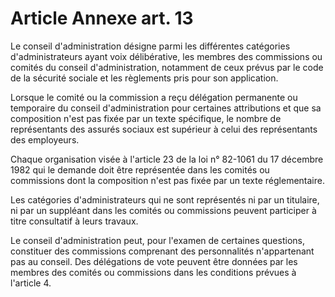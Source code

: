# Article Annexe art. 13

Le conseil d'administration désigne parmi les différentes catégories d'administrateurs ayant voix délibérative, les membres des commissions ou comités du conseil d'administration, notamment de ceux prévus par le code de la sécurité sociale et les règlements pris pour son application.

Lorsque le comité ou la commission a reçu délégation permanente ou temporaire du conseil d'administration pour certaines attributions et que sa composition n'est pas fixée par un texte spécifique, le nombre de représentants des assurés sociaux est supérieur à celui des représentants des employeurs.

Chaque organisation visée à l'article 23 de la loi n° 82-1061 du 17 décembre 1982 qui le demande doit être représentée dans les comités ou commissions dont la composition n'est pas fixée par un texte réglementaire.

Les catégories d'administrateurs qui ne sont représentés ni par un titulaire, ni par un suppléant dans les comités ou commissions peuvent participer à titre consultatif à leurs travaux.

Le conseil d'administration peut, pour l'examen de certaines questions, constituer des commissions comprenant des personnalités n'appartenant pas au conseil. Des délégations de vote peuvent être données par les membres des comités ou commissions dans les conditions prévues à l'article 4.
